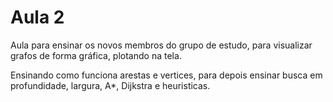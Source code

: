 # Aula 2 

Aula para ensinar os novos membros do grupo de estudo, para visualizar grafos de forma gráfica, plotando na tela.

Ensinando como funciona arestas e vertices, para depois ensinar busca em profundidade, largura, A*, Dijkstra e heuristicas.
